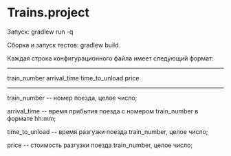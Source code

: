 # Trains.project

Запуск: gradlew run -q

Сборка и запуск тестов: gradlew build

Каждая строка конфигурационного файла имеет следующий формат:
______________________________________________
train_number arrival_time time_to_unload price
______________________________________________
train_number -- номер поезда, целое число;

arrival_time -- время прибытия поезда с номером train_number в формате hh:mm;

time_to_unload -- время разгузки поезда train_number, целое число;

price -- стоимость разгузки поезда train_number, целое число;
